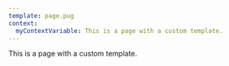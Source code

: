 ```yaml
---
template: page.pug
context:
  myContextVariable: This is a page with a custom template.
---
```

This is a page with a custom template.
